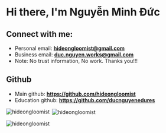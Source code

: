 <h1><b> Hi there, I'm Nguyễn Minh Đức</b></h1>

## Connect with me:
- Personal email: **hideongloomist@gmail.com**
- Business email: **duc.nguyen.works@gmail.com**
- Note: No trust information, No work. Thanks you!!!

## Github
- Main github: **https://github.com/hideongloomist**
- Education github: **https://github.com/ducnguyenedures**


<p><img align="left" src="https://github-readme-stats.vercel.app/api/top-langs?username=hideongloomist&show_icons=true&locale=en&layout=compact" alt="hideongloomist" /></p>

<p>&nbsp;<img align="center" src="https://github-readme-stats.vercel.app/api?username=hideongloomist&show_icons=true&locale=en" alt="hideongloomist" /></p>

<p><img align="center" src="https://github-readme-streak-stats.herokuapp.com/?user=hideongloomist&" alt="hideongloomist" /></p>
